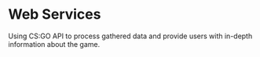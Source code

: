 # Web Services
Using CS:GO API to process gathered data and provide users with in-depth information about the game.
